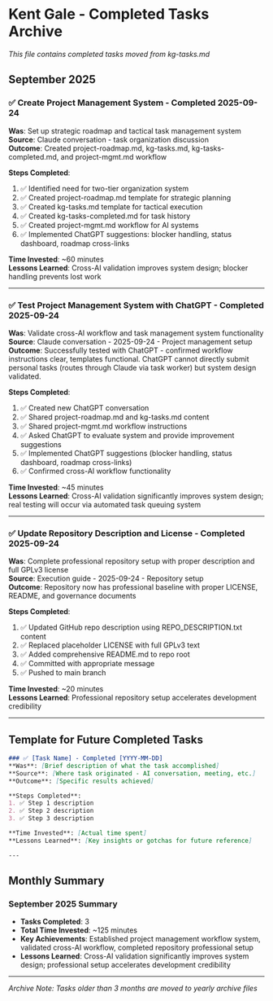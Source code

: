# Kent Gale - Completed Tasks Archive

*This file contains completed tasks moved from kg-tasks.md*

## September 2025

### ✅ Create Project Management System - Completed 2025-09-24
**Was**: Set up strategic roadmap and tactical task management system  
**Source**: Claude conversation - task organization discussion  
**Outcome**: Created project-roadmap.md, kg-tasks.md, kg-tasks-completed.md, and project-mgmt.md workflow

**Steps Completed**:
1. ✅ Identified need for two-tier organization system
2. ✅ Created project-roadmap.md template for strategic planning
3. ✅ Created kg-tasks.md template for tactical execution
4. ✅ Created kg-tasks-completed.md for task history
5. ✅ Created project-mgmt.md workflow for AI systems
6. ✅ Implemented ChatGPT suggestions: blocker handling, status dashboard, roadmap cross-links

**Time Invested**: ~60 minutes  
**Lessons Learned**: Cross-AI validation improves system design; blocker handling prevents lost work

---

### ✅ Test Project Management System with ChatGPT - Completed 2025-09-24
**Was**: Validate cross-AI workflow and task management system functionality  
**Source**: Claude conversation - 2025-09-24 - Project management setup  
**Outcome**: Successfully tested with ChatGPT - confirmed workflow instructions clear, templates functional. ChatGPT cannot directly submit personal tasks (routes through Claude via task worker) but system design validated.

**Steps Completed**:
1. ✅ Created new ChatGPT conversation
2. ✅ Shared project-roadmap.md and kg-tasks.md content
3. ✅ Shared project-mgmt.md workflow instructions
4. ✅ Asked ChatGPT to evaluate system and provide improvement suggestions
5. ✅ Implemented ChatGPT suggestions (blocker handling, status dashboard, roadmap cross-links)
6. ✅ Confirmed cross-AI workflow functionality

**Time Invested**: ~45 minutes  
**Lessons Learned**: Cross-AI validation significantly improves system design; real testing will occur via automated task queuing system

---

### ✅ Update Repository Description and License - Completed 2025-09-24
**Was**: Complete professional repository setup with proper description and full GPLv3 license  
**Source**: Execution guide - 2025-09-24 - Repository setup  
**Outcome**: Repository now has professional baseline with proper LICENSE, README, and governance documents

**Steps Completed**:
1. ✅ Updated GitHub repo description using REPO_DESCRIPTION.txt content
2. ✅ Replaced placeholder LICENSE with full GPLv3 text
3. ✅ Added comprehensive README.md to repo root
4. ✅ Committed with appropriate message
5. ✅ Pushed to main branch

**Time Invested**: ~20 minutes  
**Lessons Learned**: Professional repository setup accelerates development credibility

---

## Template for Future Completed Tasks

```markdown
### ✅ [Task Name] - Completed [YYYY-MM-DD]
**Was**: [Brief description of what the task accomplished]  
**Source**: [Where task originated - AI conversation, meeting, etc.]  
**Outcome**: [Specific results achieved]

**Steps Completed**:
1. ✅ Step 1 description
2. ✅ Step 2 description
3. ✅ Step 3 description

**Time Invested**: [Actual time spent]  
**Lessons Learned**: [Key insights or gotchas for future reference]

---
```

## Monthly Summary

### September 2025 Summary
- **Tasks Completed**: 3
- **Total Time Invested**: ~125 minutes
- **Key Achievements**: Established project management workflow system, validated cross-AI workflow, completed repository professional setup
- **Lessons Learned**: Cross-AI validation significantly improves system design; professional setup accelerates development credibility

---

*Archive Note: Tasks older than 3 months are moved to yearly archive files*
